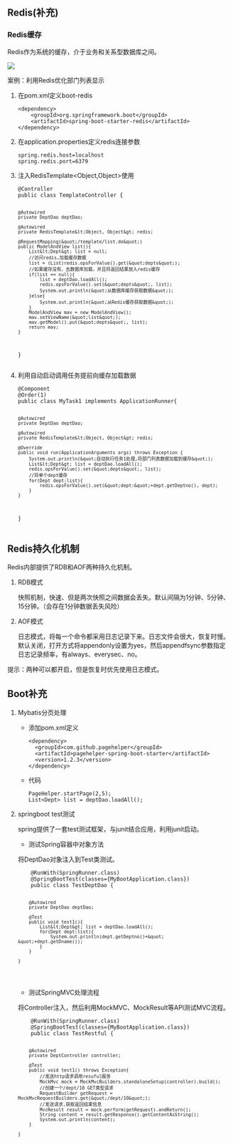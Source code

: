 <h2>Redis(补充)</h2>
<h3>Redis缓存</h3>
<p>Redis作为系统的缓存，介于业务和关系型数据库之间。</p>
<p><img src="https://github.com/carolcoral/JavaLearn/blob/master/Cache/WechatIMG2.png" /></p>
<p>案例：利用Redis优化部门列表显示</p>
<ol>
<li>
<p>在pom.xml定义boot-redis</p>
<pre><code>&lt;dependency&gt;
    &lt;groupId&gt;org.springframework.boot&lt;/groupId&gt;
    &lt;artifactId&gt;spring-boot-starter-redis&lt;/artifactId&gt;
&lt;/dependency&gt;
</code></pre>

</li>
<li>
<p>在application.properties定义redis连接参数</p>
<pre><code>spring.redis.host=localhost
spring.redis.port=6379
</code></pre>

</li>
<li>
<p>注入RedisTemplate&lt;Object,Object&gt;使用</p>
<pre><code>@Controller
public class TemplateController {

    @Autowired
    private DeptDao deptDao;

    @Autowired
    private RedisTemplate&lt;Object, Object&gt; redis;

    @RequestMapping(&quot;/template/list.do&quot;)
    public ModelAndView list(){
        List&lt;Dept&gt; list = null;
        //访问redis,加载缓存数据
        list = (List)redis.opsForValue().get(&quot;depts&quot;);
        //如果缓存没有，去数据库加载，并且将返回结果放入redis缓存
        if(list == null){
            list = deptDao.loadAll();
            redis.opsForValue().set(&quot;depts&quot;, list);
            System.out.println(&quot;从数据库缓存获取数据&quot;);
        }else{
            System.out.println(&quot;从Redis缓存获取数据&quot;);
        }
        ModelAndView mav = new ModelAndView();
        mav.setViewName(&quot;list&quot;);
        mav.getModel().put(&quot;depts&quot;, list);
        return mav;
    }
}
</code></pre>

</li>
<li>
<p>利用自动启动调用任务提前向缓存加载数据</p>
<pre><code>@Component
@Order(1)
public class MyTask1 implements ApplicationRunner{

    @Autowired
    private DeptDao deptDao;

    @Autowired
    private RedisTemplate&lt;Object, Object&gt; redis;

    @Override
    public void run(ApplicationArguments args) throws Exception {
        System.out.println(&quot;自动执行任务1处理,将部门列表数据加载到缓存&quot;);
        List&lt;Dept&gt; list = deptDao.loadAll();
        redis.opsForValue().set(&quot;depts&quot;, list);
        //将单个dept缓存
        for(Dept dept:list){
            redis.opsForValue().set(&quot;dept:&quot;+dept.getDeptno(), dept);
        }
    }

}
</code></pre>

</li>
</ol>
<h2>Redis持久化机制</h2>
<p>Redis内部提供了RDB和AOF两种持久化机制。</p>
<ol>
<li>
<p>RDB模式</p>
<p>快照机制，快速、但是两次快照之间数据会丢失。默认间隔为1分钟、5分钟、15分钟。（会存在1分钟数据丢失风险）</p>
</li>
<li>
<p>AOF模式</p>
<p>日志模式，将每一个命令都采用日志记录下来。日志文件会很大，恢复时慢。
默认关闭，打开方式将appendonly设置为yes，然后appendfsync参数指定日志记录频率，有always、everysec、no。</p>
</li>
</ol>
<p>提示：两种可以都开启，但是恢复时优先使用日志模式。</p>
<h2>Boot补充</h2>
<ol>
<li>
<p>Mybatis分页处理</p>
<ul>
<li>
<p>添加pom.xml定义</p>
<pre><code>&lt;dependency&gt;
  &lt;groupId&gt;com.github.pagehelper&lt;/groupId&gt;
  &lt;artifactId&gt;pagehelper-spring-boot-starter&lt;/artifactId&gt;
  &lt;version&gt;1.2.3&lt;/version&gt;
&lt;/dependency&gt;
</code></pre>

</li>
<li>
<p>代码</p>
<pre><code>PageHelper.startPage(2,5);
List&lt;Dept&gt; list = deptDao.loadAll();
</code></pre>

</li>
</ul>
</li>
<li>
<p>springboot test测试</p>
<p>spring提供了一套test测试框架，与junit结合应用，利用junit启动。</p>
<ul>
<li>测试Spring容器中对象方法</li>
</ul>
<p>将DeptDao对象注入到Test类测试。</p>
<pre><code>    @RunWith(SpringRunner.class)
    @SpringBootTest(classes={MyBootApplication.class})
    public class TestDeptDao {

        @Autowired
        private DeptDao deptDao;

        @Test
        public void test1(){
            List&lt;Dept&gt; list = deptDao.loadAll();
            for(Dept dept:list){
                System.out.println(dept.getDeptno()+&quot; &quot;+dept.getDname());
            }
        }

    }
</code></pre>

<ul>
<li>测试SpringMVC处理流程</li>
</ul>
<p>将Controller注入，然后利用MockMVC、MockResult等API测试MVC流程。</p>
<pre><code>    @RunWith(SpringRunner.class)
    @SpringBootTest(classes={MyBootApplication.class})
    public class TestRestful {

        @Autowired
        private DeptController controller;

        @Test
        public void test1() throws Exception{
            //发送http请求调用resuful服务
            MockMvc mock = MockMvcBuilders.standaloneSetup(controller).build();
            //创建一个/dept/10 GET类型请求
            RequestBuilder getRequest = MockMvcRequestBuilders.get(&quot;/dept/10&quot;);
            //发送请求,获取返回结果信息
            MvcResult result = mock.perform(getRequest).andReturn();
            String content = result.getResponse().getContentAsString();
            System.out.println(content);
        }

    }
</code></pre>

</li>
</ol>
